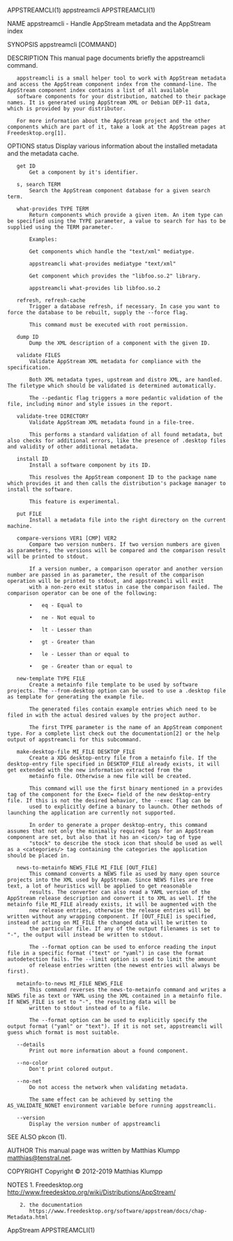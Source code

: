 APPSTREAMCLI(1)                                                                                  appstreamcli                                                                                 APPSTREAMCLI(1)

NAME
       appstreamcli - Handle AppStream metadata and the AppStream index

SYNOPSIS
       appstreamcli [COMMAND]

DESCRIPTION
       This manual page documents briefly the appstreamcli command.

       appstreamcli is a small helper tool to work with AppStream metadata and access the AppStream component index from the command-line. The AppStream component index contains a list of all available
       software components for your distribution, matched to their package names. It is generated using AppStream XML or Debian DEP-11 data, which is provided by your distributor.

       For more information about the AppStream project and the other components which are part of it, take a look at the AppStream pages at Freedesktop.org[1].

OPTIONS
       status
           Display various information about the installed metadata and the metadata cache.

       get ID
           Get a component by it's identifier.

       s, search TERM
           Search the AppStream component database for a given search term.

       what-provides TYPE TERM
           Return components which provide a given item. An item type can be specified using the TYPE parameter, a value to search for has to be supplied using the TERM parameter.

           Examples:

           Get components which handle the "text/xml" mediatype.

           appstreamcli what-provides mediatype "text/xml"

           Get component which provides the "libfoo.so.2" library.

           appstreamcli what-provides lib libfoo.so.2

       refresh, refresh-cache
           Trigger a database refresh, if necessary. In case you want to force the database to be rebuilt, supply the --force flag.

           This command must be executed with root permission.

       dump ID
           Dump the XML description of a component with the given ID.

       validate FILES
           Validate AppStream XML metadata for compliance with the specification.

           Both XML metadata types, upstream and distro XML, are handled. The filetype which should be validated is determined automatically.

           The --pedantic flag triggers a more pedantic validation of the file, including minor and style issues in the report.

       validate-tree DIRECTORY
           Validate AppStream XML metadata found in a file-tree.

           This performs a standard validation of all found metadata, but also checks for additional errors, like the presence of .desktop files and validity of other additional metadata.

       install ID
           Install a software component by its ID.

           This resolves the AppStream component ID to the package name which provides it and then calls the distribution's package manager to install the software.

           This feature is experimental.

       put FILE
           Install a metadata file into the right directory on the current machine.

       compare-versions VER1 [CMP] VER2
           Compare two version numbers. If two version numbers are given as parameters, the versions will be compared and the comparison result will be printed to stdout.

           If a version number, a comparison operator and another version number are passed in as parameter, the result of the comparison operation will be printed to stdout, and appstreamcli will exit
           with a non-zero exit status in case the comparison failed. The comparison operator can be one of the following:

           •   eq - Equal to

           •   ne - Not equal to

           •   lt - Lesser than

           •   gt - Greater than

           •   le - Lesser than or equal to

           •   ge - Greater than or equal to

       new-template TYPE FILE
           Create a metainfo file template to be used by software projects. The --from-desktop option can be used to use a .desktop file as template for generating the example file.

           The generated files contain example entries which need to be filed in with the actual desired values by the project author.

           The first TYPE parameter is the name of an AppStream component type. For a complete list check out the documentation[2] or the help output of appstreamcli for this subcommand.

       make-desktop-file MI_FILE DESKTOP_FILE
           Create a XDG desktop-entry file from a metainfo file. If the desktop-entry file specified in DESKTOP_FILE already exists, it will get extended with the new information extracted from the
           metainfo file. Otherwise a new file will be created.

           This command will use the first binary mentioned in a provides tag of the component for the Exec= field of the new desktop-entry file. If this is not the desired behavior, the --exec flag can be
           used to explicitly define a binary to launch. Other methods of launching the application are currently not supported.

           In order to generate a proper desktop-entry, this command assumes that not only the minimally required tags for an AppStream component are set, but also that it has an <icon/> tag of type
           "stock" to describe the stock icon that should be used as well as a <categories/> tag containing the categories the application should be placed in.

       news-to-metainfo NEWS_FILE MI_FILE [OUT_FILE]
           This command converts a NEWS file as used by many open source projects into the XML used by AppStream. Since NEWS files are free text, a lot of heuristics will be applied to get reasonable
           results. The converter can also read a YAML version of the AppStream release description and convert it to XML as well. If the metainfo file MI_FILE already exists, it will be augmented with the
           new release entries, otherwise the release entries will be written without any wrapping component. If [OUT_FILE] is specified, instead of acting on MI_FILE the changed data will be written to
           the particular file. If any of the output filenames is set to "-", the output will instead be written to stdout.

           The --format option can be used to enforce reading the input file in a specific format ("text" or "yaml") in case the format autodetection fails. The --limit option is used to limit the amount
           of release entries written (the newest entries will always be first).

       metainfo-to-news MI_FILE NEWS_FILE
           This command reverses the news-to-metainfo command and writes a NEWS file as text or YAML using the XML contained in a metainfo file. If NEWS_FILE is set to "-", the resulting data will be
           written to stdout instead of to a file.

           The --format option can be used to explicitly specify the output format ("yaml" or "text"). If it is not set, appstreamcli will guess which format is most suitable.

       --details
           Print out more information about a found component.

       --no-color
           Don't print colored output.

       --no-net
           Do not access the network when validating metadata.

           The same effect can be achieved by setting the AS_VALIDATE_NONET environment variable before running appstreamcli.

       --version
           Display the version number of appstreamcli

SEE ALSO
       pkcon (1).

AUTHOR
       This manual page was written by Matthias Klumpp <matthias@tenstral.net>.

COPYRIGHT
       Copyright © 2012-2019 Matthias Klumpp

NOTES
        1. Freedesktop.org
           http://www.freedesktop.org/wiki/Distributions/AppStream/

        2. the documentation
           https://www.freedesktop.org/software/appstream/docs/chap-Metadata.html

AppStream                                                                                                                                                                                     APPSTREAMCLI(1)
